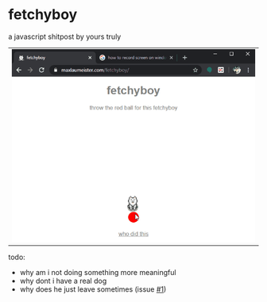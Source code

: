# fetchyboy

a javascript shitpost by yours truly

<table><tr><td>
  <a href="https://www.maxlaumeister.com/fetchyboy/"><img src="doinafetch.gif" /></a>
</td></tr></table>
todo:

* why am i not doing something more meaningful
* why dont i have a real dog
* why does he just leave sometimes (issue [#1](https://github.com/MaxLaumeister/fetchyboy/issues/1))
